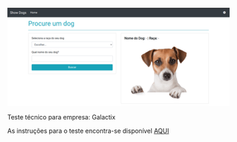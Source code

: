 ![](https://github.com/NevesSFelipe/Show-dogs/blob/master/README/img/capa_readme.png)

Teste técnico para empresa: Galactix

As instruções para o teste encontra-se disponível [AQUI](https://github.com/NevesSFelipe/Show-dogs/tree/master/README/files)